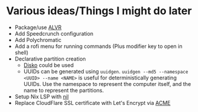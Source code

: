 # Various ideas/Things I might do later

- Package/use [ALVR](https://github.com/alvr-org/alvr)
- Add Speedcrunch configuration
- Add Polychromatic
- Add a rofi menu for running commands (Plus modifier key to open in shell)
- Declarative partition creation
  - [Disko](https://github.com/nix-community/disko) could be used
  - UUIDs can be generated using `uuidgen`. `uuidgen --md5 --namespace <UUID> --name <NAME>` is useful for deterministically generating UUIDs. Use the namespace to represent the computer itself, and the name to represent the partitions.
- Setup Nix LSP with [nil](https://github.com/oxalica/nil)
- Replace CloudFlare SSL certificate with Let's Encrypt via [ACME](https://nixos.wiki/wiki/ACME)
